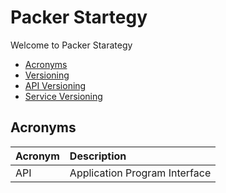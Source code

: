 # Packer Startegy

Welcome to Packer Starategy

+ [Acronyms](#acronyms)
+ [Versioning](./VERSIONING.md)
+ [API Versioning](./API-VERSIONING.md)
+ [Service Versioning](./SERVICE-VERSIONING.md)

<a name="acronyms"></a>

## Acronyms

| Acronym | Description                   |
| :------ | :----------                   |
| API     | Application Program Interface |
